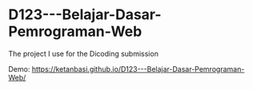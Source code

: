 # D123---Belajar-Dasar-Pemrograman-Web
The project I use for the Dicoding submission

Demo: https://ketanbasi.github.io/D123---Belajar-Dasar-Pemrograman-Web/
